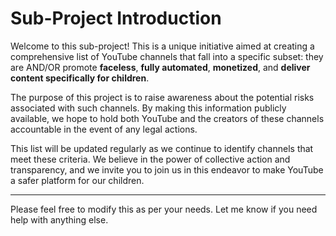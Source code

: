 # Sub-Project Introduction

Welcome to this sub-project! This is a unique initiative aimed at creating a comprehensive list of YouTube channels that fall into a specific subset: they are AND/OR promote  **faceless**, **fully automated**, **monetized**, and **deliver content specifically for children**.

The purpose of this project is to raise awareness about the potential risks associated with such channels. By making this information publicly available, we hope to hold both YouTube and the creators of these channels accountable in the event of any legal actions.

This list will be updated regularly as we continue to identify channels that meet these criteria. We believe in the power of collective action and transparency, and we invite you to join us in this endeavor to make YouTube a safer platform for our children.

---

Please feel free to modify this as per your needs. Let me know if you need help with anything else.

